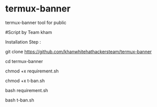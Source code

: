# termux-banner
termux-banner tool for public 


#Script by Team kham

Installation Step :

git clone https://github.com/khanwhitehathackersteam/termux-banner

cd termux-banner

chmod +x requirement.sh

chmod +x t-ban.sh

bash requirement.sh

bash t-ban.sh
